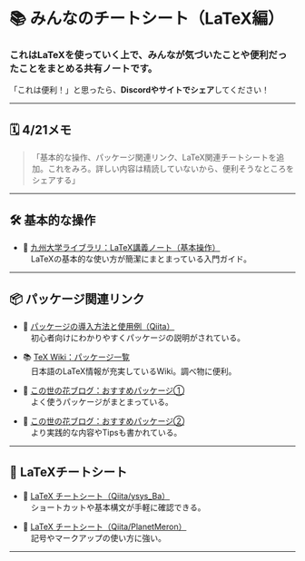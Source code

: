 # 📚 みんなのチートシート（LaTeX編）

### これはLaTeXを使っていく上で、みんなが気づいたことや便利だったことをまとめる共有ノートです。  
「これは便利！」と思ったら、**Discordやサイトでシェア**してください！

---

## 🗓 4/21メモ

> 「基本的な操作、パッケージ関連リンク、LaTeX関連チートシートを追加。これをみろ。詳しい内容は精読していないから、便利そうなところをシェアする」

---

## 🛠 基本的な操作

- 📖 [九州大学ライブラリ：LaTeX講義ノート（基本操作）](https://guides.lib.kyushu-u.ac.jp/LaTeX-LectureNote/basic)  
　LaTeXの基本的な使い方が簡潔にまとまっている入門ガイド。

---

## 📦 パッケージ関連リンク

- 🧰 [パッケージの導入方法と使用例（Qiita）](https://qiita.com/Yarakashi_Kikohshi/items/97f9f920fb23974e0011)  
　初心者向けにわかりやすくパッケージの説明がされている。

- 📚 [TeX Wiki：パッケージ一覧](https://texwiki.texjp.org/?%E3%83%91%E3%83%83%E3%82%B1%E3%83%BC%E3%82%B8)  
　日本語のLaTeX情報が充実しているWiki。調べ物に便利。

- 📝 [この世の花ブログ：おすすめパッケージ①](https://konoyonohana.blog.fc2.com/blog-entry-415.html)  
　よく使うパッケージがまとまっている。

- 📝 [この世の花ブログ：おすすめパッケージ②](https://konoyonohana.blog.fc2.com/blog-entry-593.html)  
　より実践的な内容やTipsも書かれている。

---

## 🧾 LaTeXチートシート

- 📄 [LaTeX チートシート（Qiita/ysys_Ba）](https://qiita.com/ysys_Ba/items/6c1e93d48bf51f282889)  
　ショートカットや基本構文が手軽に確認できる。

- 📄 [LaTeX チートシート（Qiita/PlanetMeron）](https://qiita.com/PlanetMeron/items/63ac58898541cbe81ada)  
　記号やマークアップの使い方に強い。

---
